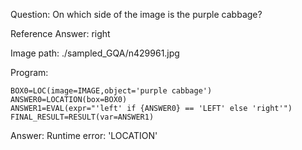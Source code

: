 Question: On which side of the image is the purple cabbage?

Reference Answer: right

Image path: ./sampled_GQA/n429961.jpg

Program:

```
BOX0=LOC(image=IMAGE,object='purple cabbage')
ANSWER0=LOCATION(box=BOX0)
ANSWER1=EVAL(expr="'left' if {ANSWER0} == 'LEFT' else 'right'")
FINAL_RESULT=RESULT(var=ANSWER1)
```
Answer: Runtime error: 'LOCATION'

